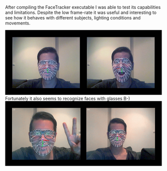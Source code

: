 After compiling the FaceTracker executable I was able to test its capabilities and limitations. Despite the low frame-rate it was useful and interesting to see how it behaves with different subjects, lighting conditions and movements.

![Face tracking](../project_images/concept_03a.jpg?raw=true "Face tracking")
Fortunately  it also seems to recognize faces with glasses B-) 
![Face tracking](../project_images/concept_03b.jpg?raw=true "Face tracking")
